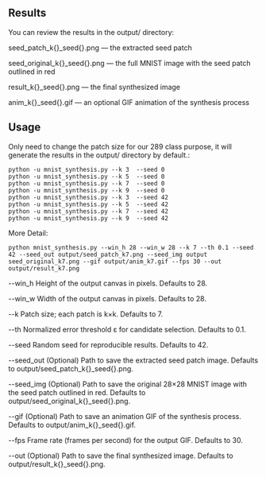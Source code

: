 ## Results

You can review the results in the output/ directory:

seed_patch_k{<k>}_seed{<seed>}.png — the extracted seed patch

seed_original_k{<k>}_seed{<seed>}.png — the full MNIST image with the seed patch outlined in red

result_k{<k>}_seed{<seed>}.png — the final synthesized image

anim_k{<k>}_seed{<seed>}.gif — an optional GIF animation of the synthesis process


## Usage

Only need to change the patch size for our 289 class purpose, it will generate the results in the output/ directory by default.:

```
python -u mnist_synthesis.py --k 3  --seed 0
python -u mnist_synthesis.py --k 5  --seed 0
python -u mnist_synthesis.py --k 7  --seed 0
python -u mnist_synthesis.py --k 9  --seed 0
python -u mnist_synthesis.py --k 3  --seed 42
python -u mnist_synthesis.py --k 5  --seed 42
python -u mnist_synthesis.py --k 7  --seed 42
python -u mnist_synthesis.py --k 9  --seed 42
```

More Detail:

`python mnist_synthesis.py --win_h 28 --win_w 28 --k 7 --th 0.1 --seed 42 --seed_out output/seed_patch_k7.png --seed_img output seed_original_k7.png --gif output/anim_k7.gif --fps 30 --out output/result_k7.png`


--win_h
Height of the output canvas in pixels. Defaults to 28.

--win_w
Width of the output canvas in pixels. Defaults to 28.

--k
Patch size; each patch is k×k. Defaults to 7.

--th
Normalized error threshold ε for candidate selection. Defaults to 0.1.

--seed
Random seed for reproducible results. Defaults to 42.

--seed_out
(Optional) Path to save the extracted seed patch image.
Defaults to output/seed_patch_k{<k>}_seed{<seed>}.png.

--seed_img
(Optional) Path to save the original 28×28 MNIST image with the seed patch outlined in red.
Defaults to output/seed_original_k{<k>}_seed{<seed>}.png.

--gif
(Optional) Path to save an animation GIF of the synthesis process.
Defaults to output/anim_k{<k>}_seed{<seed>}.gif.

--fps
Frame rate (frames per second) for the output GIF. Defaults to 30.

--out
(Optional) Path to save the final synthesized image.
Defaults to output/result_k{<k>}_seed{<seed>}.png.

